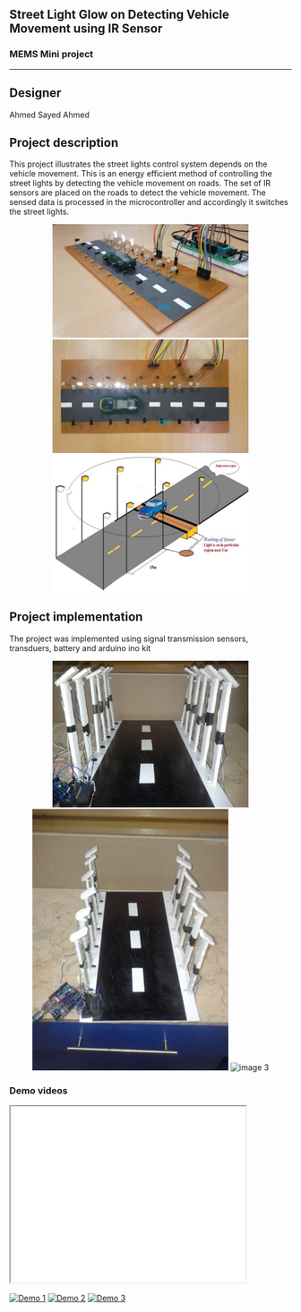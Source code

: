 <h2>Street Light Glow on Detecting Vehicle Movement using IR Sensor</h2>
<h3>MEMS Mini project</h4>

<hr>

Designer
----
Ahmed Sayed Ahmed


Project description
----

This project illustrates the street lights control system depends on the vehicle movement.
This is an energy efficient method of controlling the street lights by detecting the vehicle movement on roads.
The set of IR sensors are placed on the roads to detect the vehicle movement.
The sensed data is processed in the microcontroller and accordingly it switches the street lights.

<p align="center">
  <img src="/wiki/images/streetLight-project.jpg" width="350" alt="Demo image 1">
  <img src="/wiki/images/Street-Light-that-Glows-on-Detecting-Vehicle-Movement-Image-4-760x440.jpg" width="350" alt="Demo image 2">
  <img src="/wiki/images/Street-Light-that-Glows-on-Detecting-Vehicle-Movement.jpg" width="350" title="Demo image 3">
</p>

Project implementation
----
The project was implemented using signal transmission sensors, transduers, battery and arduino ino kit

<p align="center">
  <img src="/images/1.jpg" width="350" alt="image 1">
  <img src="/images/2.jpg" width="350" alt="image 2">
  <img src="/images/3.jpg" width="350" title="image 3">
</p>

<h3>Demo videos</h3>

<iframe width="420" height="315" src="/videos/1.mp4"></iframe>

[![Demo 1](https://i.imgur.com/vKb2F1B.png)](/videos/1.mp4)
[![Demo 2](https://i.imgur.com/vKb2F1B.png)](/videos/2.mp4)
[![Demo 3](https://i.imgur.com/vKb2F1B.png)](/videos/3.mp4)

